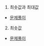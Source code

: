 1. 최솟값과 최대값
* [문제풀이](https://ht.oopy.io/5fd1aff5-4bf2-48b7-876c-403382aa0019)
2. 최솟값
* [문제풀이](https://ht.oopy.io/4d74d874-0228-490b-9511-22928b4bb7aa)
